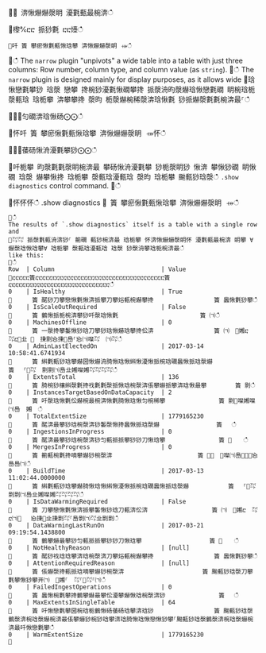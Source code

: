 ਍⌀ 渀愀爀爀漀眀 瀀氀甀最椀渀ഀഀ
਍㰀℀ⴀⴀ 挀猀氀 ⴀⴀ㸀ഀഀ
```਍吀 簀 攀瘀愀氀甀愀琀攀 渀愀爀爀漀眀⠀⤀ഀഀ
```਍ഀഀ
The `narrow` plugin "unpivots" a wide table into a table with just three columns: Row number, column type, and column value (as `string`).਍ഀഀ
The `narrow` plugin is designed mainly for display purposes, as it allows wide਍琀愀戀氀攀猀 琀漀 戀攀 搀椀猀瀀氀愀礀攀搀 挀漀洀昀漀爀琀愀戀氀礀 眀椀琀栀漀甀琀 琀栀攀 渀攀攀搀 漀昀 栀漀爀椀稀漀渀琀愀氀 猀挀爀漀氀氀椀渀最⸀ഀഀ
਍⨀⨀匀礀渀琀愀砀⨀⨀ഀഀ
਍怀吀 簀 攀瘀愀氀甀愀琀攀 渀愀爀爀漀眀⠀⤀怀ഀഀ
਍⨀⨀䔀砀愀洀瀀氀攀猀⨀⨀ഀഀ
਍吀栀攀 昀漀氀氀漀眀椀渀最 攀砀愀洀瀀氀攀 猀栀漀眀猀 愀渀 攀愀猀礀 眀愀礀 琀漀 爀攀愀搀 琀栀攀 漀甀琀瀀甀琀 漀昀 琀栀攀 䬀甀猀琀漀ഀഀ
`.show diagnostics` control command.਍ഀഀ
<!-- csl -->਍怀怀怀ഀഀ
.show diagnostics਍ 簀 攀瘀愀氀甀愀琀攀 渀愀爀爀漀眀⠀⤀ഀഀ
```਍ഀഀ
The results of `.show diagnostics` itself is a table with a single row and਍㌀㌀ 挀漀氀甀洀渀猀⸀ 䈀礀 甀猀椀渀最 琀栀攀 怀渀愀爀爀漀眀怀 瀀氀甀最椀渀 眀攀 ∀爀漀琀愀琀攀∀ 琀栀攀 漀甀琀瀀甀琀 琀漀 猀漀洀攀琀栀椀渀最ഀഀ
like this:਍ഀഀ
Row  | Column                              | Value਍ⴀⴀⴀⴀⴀ簀ⴀⴀⴀⴀⴀⴀⴀⴀⴀⴀⴀⴀⴀⴀⴀⴀⴀⴀⴀⴀⴀⴀⴀⴀⴀⴀⴀⴀⴀⴀⴀⴀⴀⴀⴀⴀⴀ簀ⴀⴀⴀⴀⴀⴀⴀⴀⴀⴀⴀⴀⴀⴀⴀⴀⴀⴀⴀⴀⴀⴀⴀⴀⴀⴀⴀⴀⴀഀഀ
0    | IsHealthy                           | True਍　    簀 䤀猀刀攀戀愀氀愀渀挀攀刀攀焀甀椀爀攀搀                 簀 䘀愀氀猀攀ഀഀ
0    | IsScaleOutRequired                  | False਍　    簀 䴀愀挀栀椀渀攀猀吀漀琀愀氀                       簀 ㈀ഀഀ
0    | MachinesOffline                     | 0਍　    簀 一漀搀攀䰀愀猀琀刀攀猀琀愀爀琀攀搀伀渀                 簀 ㈀　㄀㜀ⴀ　㌀ⴀ㄀㐀 ㄀　㨀㔀㤀㨀㄀㠀⸀㤀㈀㘀㌀　㈀㌀ഀഀ
0    | AdminLastElectedOn                  | 2017-03-14 10:58:41.6741934਍　    簀 䌀氀甀猀琀攀爀圀愀爀洀䐀愀琀愀䌀愀瀀愀挀椀琀礀䘀愀挀琀漀爀       簀 　⸀㄀㌀　㔀㔀㈀㠀㐀㜀㘀㜀㌀㌀㌀㌀ഀഀ
0    | ExtentsTotal                        | 136਍　    簀 䐀椀猀欀䌀漀氀搀䄀氀氀漀挀愀琀椀漀渀倀攀爀挀攀渀琀愀最攀        簀 㔀ഀഀ
0    | InstancesTargetBasedOnDataCapacity  | 2਍　    簀 吀漀琀愀氀伀爀椀最椀渀愀氀䐀愀琀愀匀椀稀攀               簀 㔀㄀㘀㜀㘀㈀㠀　㜀　ഀഀ
0    | TotalExtentSize                     | 1779165230਍　    簀 䤀渀最攀猀琀椀漀渀猀䰀漀愀搀䘀愀挀琀漀爀                簀 　ഀഀ
0    | IngestionsInProgress                | 0਍　    簀 䤀渀最攀猀琀椀漀渀猀匀甀挀挀攀猀猀刀愀琀攀               簀 ㄀　　ഀഀ
0    | MergesInProgress                    | 0਍　    簀 䈀甀椀氀搀嘀攀爀猀椀漀渀                        簀 ㄀⸀　⸀㘀㈀㠀㄀⸀㄀㤀㠀㠀㈀ഀഀ
0    | BuildTime                           | 2017-03-13 11:02:44.0000000਍　    簀 䌀氀甀猀琀攀爀䐀愀琀愀䌀愀瀀愀挀椀琀礀䘀愀挀琀漀爀           簀 　⸀㄀㌀　㔀㔀㈀㠀㐀㜀㘀㜀㌀㌀㌀㌀ഀഀ
0    | IsDataWarmingRequired               | False਍　    簀 刀攀戀愀氀愀渀挀攀䰀愀猀琀刀甀渀伀渀                  簀 ㈀　㄀㜀ⴀ　㌀ⴀ㈀㄀ 　㤀㨀㄀㐀㨀㔀㌀⸀㠀㔀㈀㌀㐀㔀㔀ഀഀ
0    | DataWarmingLastRunOn                | 2017-03-21 09:19:54.1438800਍　    簀 䴀攀爀最攀猀匀甀挀挀攀猀猀刀愀琀攀                   簀 ㄀　　ഀഀ
0    | NotHealthyReason                    | [null]਍　    簀 䤀猀䄀琀琀攀渀琀椀漀渀刀攀焀甀椀爀攀搀                 簀 䘀愀氀猀攀ഀഀ
0    | AttentionRequiredReason             | [null]਍　    簀 倀爀漀搀甀挀琀嘀攀爀猀椀漀渀                      簀 䬀甀猀琀漀刀攀氀攀愀猀攀开㈀　㄀㜀⸀　㌀⸀㄀㌀⸀㈀ഀഀ
0    | FailedIngestOperations              | 0਍　    簀 䘀愀椀氀攀搀䴀攀爀最攀伀瀀攀爀愀琀椀漀渀猀               簀 　ഀഀ
0    | MaxExtentsInSingleTable             | 64਍　    簀 吀愀戀氀攀圀椀琀栀䴀愀砀䔀砀琀攀渀琀猀                 簀 䬀甀猀琀漀䴀漀渀椀琀漀爀椀渀最倀攀爀猀椀猀琀攀渀琀䐀愀琀愀戀愀猀攀⸀䬀甀猀琀漀䴀漀渀椀琀漀爀椀渀最吀愀戀氀攀ഀഀ
0    | WarmExtentSize                      | 1779165230਍